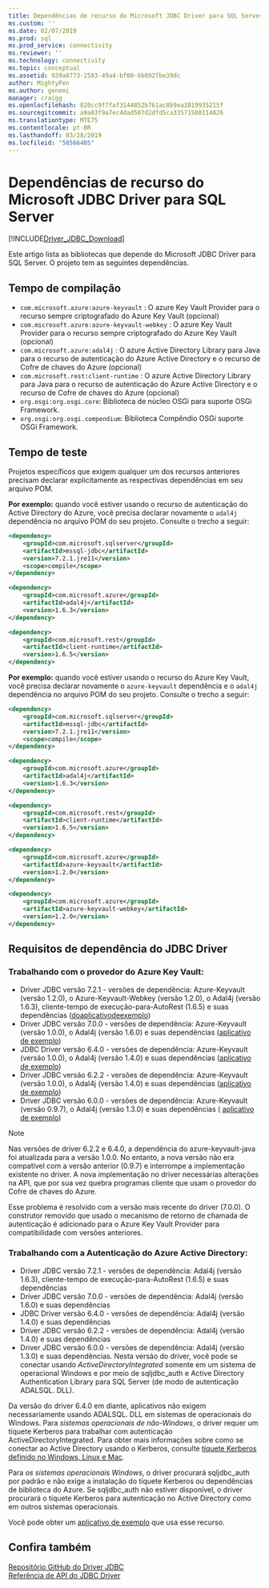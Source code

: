 ```yaml
---
title: Dependências de recurso do Microsoft JDBC Driver para SQL Server | Microsoft Docs
ms.custom: ''
ms.date: 02/07/2019
ms.prod: sql
ms.prod_service: connectivity
ms.reviewer: ''
ms.technology: connectivity
ms.topic: conceptual
ms.assetid: 939a8773-2583-49a4-bf00-6b892fbe39dc
author: MightyPen
ms.author: genemi
manager: craigg
ms.openlocfilehash: 820cc9f7faf3144852b761ac8b9ea3819935215f
ms.sourcegitcommit: a9a03f9a7ec4dad507d2dfd5ca33571580114826
ms.translationtype: MTE75
ms.contentlocale: pt-BR
ms.lasthandoff: 03/28/2019
ms.locfileid: "58566405"
---
```

# <a name="feature-dependencies-of-the-microsoft-jdbc-driver-for-sql-server"></a>Dependências de recurso do Microsoft JDBC Driver para SQL Server

[!INCLUDE[Driver_JDBC_Download](../../includes/driver_jdbc_download.md)]

Este artigo lista as bibliotecas que depende do Microsoft JDBC Driver para SQL Server. O projeto tem as seguintes dependências.

## <a name="compile-time"></a>Tempo de compilação

 - `com.microsoft.azure:azure-keyvault` : O azure Key Vault Provider para o recurso sempre criptografado do Azure Key Vault (opcional)
 - `com.microsoft.azure:azure-keyvault-webkey` : O azure Key Vault Provider para o recurso sempre criptografado do Azure Key Vault (opcional)
 - `com.microsoft.azure:adal4j` : O azure Active Directory Library para Java para o recurso de autenticação do Azure Active Directory e o recurso de Cofre de chaves do Azure (opcional)
 - `com.microsoft.rest:client-runtime` : O azure Active Directory Library para Java para o recurso de autenticação do Azure Active Directory e o recurso de Cofre de chaves do Azure (opcional)
- `org.osgi:org.osgi.core`: Biblioteca de núcleo OSGi para suporte OSGi Framework.
- `org.osgi:org.osgi.compendium`: Biblioteca Compêndio OSGi suporte OSGi Framework.

## <a name="test-time"></a>Tempo de teste

Projetos específicos que exigem qualquer um dos recursos anteriores precisam declarar explicitamente as respectivas dependências em seu arquivo POM.

**Por exemplo:** quando você estiver usando o recurso de autenticação do Active Directory do Azure, você precisa declarar novamente o `adal4j` dependência no arquivo POM do seu projeto. Consulte o trecho a seguir:

```xml
<dependency>
    <groupId>com.microsoft.sqlserver</groupId>
    <artifactId>mssql-jdbc</artifactId>
    <version>7.2.1.jre11</version>
    <scope>compile</scope>
</dependency>

<dependency>
    <groupId>com.microsoft.azure</groupId>
    <artifactId>adal4j</artifactId>
    <version>1.6.3</version>
</dependency>

<dependency>
    <groupId>com.microsoft.rest</groupId>
    <artifactId>client-runtime</artifactId>
    <version>1.6.5</version>
</dependency>
```

**Por exemplo:** quando você estiver usando o recurso do Azure Key Vault, você precisa declarar novamente o `azure-keyvault` dependência e o `adal4j` dependência no arquivo POM do seu projeto. Consulte o trecho a seguir:

```xml
<dependency>
    <groupId>com.microsoft.sqlserver</groupId>
    <artifactId>mssql-jdbc</artifactId>
    <version>7.2.1.jre11</version>
    <scope>compile</scope>
</dependency>

<dependency>
    <groupId>com.microsoft.azure</groupId>
    <artifactId>adal4j</artifactId>
    <version>1.6.3</version>
</dependency>

<dependency>
    <groupId>com.microsoft.rest</groupId>
    <artifactId>client-runtime</artifactId>
    <version>1.6.5</version>
</dependency>

<dependency>
    <groupId>com.microsoft.azure</groupId>
    <artifactId>azure-keyvault</artifactId>
    <version>1.2.0</version>
</dependency>

<dependency>
    <groupId>com.microsoft.azure</groupId>
    <artifactId>azure-keyvault-webkey</artifactId>
    <version>1.2.0</version>
</dependency>
```

## <a name="dependency-requirements-for-the-jdbc-driver"></a>Requisitos de dependência do JDBC Driver

### <a name="working-with-the-azure-key-vault-provider"></a>Trabalhando com o provedor do Azure Key Vault:

- Driver JDBC versão 7.2.1 - versões de dependência: Azure-Keyvault (versão 1.2.0), o Azure-Keyvault-Webkey (versão 1.2.0), o Adal4j (versão 1.6.3), cliente-tempo de execução-para-AutoRest (1.6.5) e suas dependências ([doaplicativodeexemplo](../../connect/jdbc/azure-key-vault-sample-version-7.0.md))
- Driver JDBC versão 7.0.0 - versões de dependência: Azure-Keyvault (versão 1.0.0), o Adal4j (versão 1.6.0) e suas dependências ([aplicativo de exemplo](../../connect/jdbc/azure-key-vault-sample-version-7.0.md))
- JDBC Driver versão 6.4.0 - versões de dependência: Azure-Keyvault (versão 1.0.0), o Adal4j (versão 1.4.0) e suas dependências ([aplicativo de exemplo](../../connect/jdbc/azure-key-vault-sample-version-6.2.2.md))
- Driver JDBC versão 6.2.2 - versões de dependência: Azure-Keyvault (versão 1.0.0), o Adal4j (versão 1.4.0) e suas dependências ([aplicativo de exemplo](../../connect/jdbc/azure-key-vault-sample-version-6.2.2.md))
- Driver JDBC versão 6.0.0 - versões de dependência: Azure-Keyvault (versão 0.9.7), o Adal4j (versão 1.3.0) e suas dependências ( [aplicativo de exemplo](../../connect/jdbc/azure-key-vault-sample-version-6.0.0.md))

> [!NOTE]
> Nas versões de driver 6.2.2 e 6.4.0, a dependência do azure-keyvault-java foi atualizada para a versão 1.0.0. No entanto, a nova versão não era compatível com a versão anterior (0.9.7) e interrompe a implementação existente no driver. A nova implementação no driver necessárias alterações na API, que por sua vez quebra programas cliente que usam o provedor do Cofre de chaves do Azure.
>
> Esse problema é resolvido com a versão mais recente do driver (7.0.0). O construtor removido que usado o mecanismo de retorno de chamada de autenticação é adicionado para o Azure Key Vault Provider para compatibilidade com versões anteriores.

### <a name="working-with-azure-active-directory-authentication"></a>Trabalhando com a Autenticação do Azure Active Directory:

- Driver JDBC versão 7.2.1 - versões de dependência: Adal4j (versão 1.6.3), cliente-tempo de execução-para-AutoRest (1.6.5) e suas dependências
- Driver JDBC versão 7.0.0 - versões de dependência: Adal4j (versão 1.6.0) e suas dependências
- JDBC Driver versão 6.4.0 - versões de dependência: Adal4j (versão 1.4.0) e suas dependências
- Driver JDBC versão 6.2.2 - versões de dependência: Adal4j (versão 1.4.0) e suas dependências
- Driver JDBC versão 6.0.0 - versões de dependência: Adal4j (versão 1.3.0) e suas dependências. Nesta versão do driver, você pode se conectar usando _ActiveDirectoryIntegrated_ somente em um sistema de operacional Windows e por meio de sqljdbc_auth e Active Directory Authentication Library para SQL Server (de modo de autenticação ADALSQL. DLL).

Da versão do driver 6.4.0 em diante, aplicativos não exigem necessariamente usando ADALSQL. DLL em sistemas de operacionais do Windows. Para *sistemas operacionais de não-Windows*, o driver requer um tíquete Kerberos para trabalhar com autenticação ActiveDirectoryIntegrated. Para obter mais informações sobre como se conectar ao Active Directory usando o Kerberos, consulte [tíquete Kerberos definido no Windows, Linux e Mac](https://docs.microsoft.com/sql/connect/jdbc/connecting-using-azure-active-directory-authentication#set-kerberos-ticket-on-windows-linux-and-mac).

Para *os sistemas operacionais Windows*, o driver procurará sqljdbc_auth por padrão e não exige a instalação do tíquete Kerberos ou dependências de biblioteca do Azure. Se sqljdbc_auth não estiver disponível, o driver procurará o tíquete Kerberos para autenticação no Active Directory como em outros sistemas operacionais.

Você pode obter um [aplicativo de exemplo](../../connect/jdbc/connecting-using-azure-active-directory-authentication.md) que usa esse recurso.

## <a name="see-also"></a>Confira também

[Repositório GitHub do Driver JDBC](https://github.com/microsoft/mssql-jdbc)  
[Referência de API do JDBC Driver](../../connect/jdbc/reference/jdbc-driver-api-reference.md)
